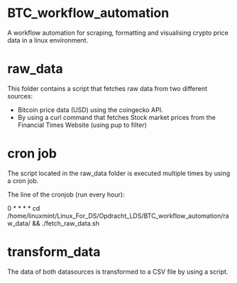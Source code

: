 # BTC_workflow_automation
A workflow automation for scraping, formatting and visualising crypto price data in a linux environment.


# raw_data
This folder contains a script that fetches raw data from two different sources:
- Bitcoin price data (USD) using the coingecko API.
- By using a curl command that fetches Stock market prices from the Financial Times Website (using pup to filter)

# cron job
The script located in the raw_data folder is executed multiple times by using a cron job.

The line of the cronjob (run every hour):

0 * * * * cd /home/linuxmint/Linux_For_DS/Opdracht_LDS/BTC_workflow_automation/raw_data/ && ./fetch_raw_data.sh


# transform_data
The data of both datasources is transformed to a CSV file by using a script.